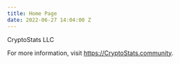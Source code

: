 ```yaml
---
title: Home Page
date: 2022-06-27 14:04:00 Z
---
```


CryptoStats LLC

For more information, visit https://CryptoStats.community.
